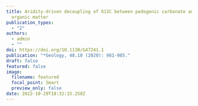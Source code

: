 ```yaml
---
title: Aridity-driven decoupling of δ13C between pedogenic carbonate and soil
  organic matter
publication_types:
  - "2"
authors:
  - admin
  - ""
doi: https://doi.org/10.1130/G47241.1
publication: "*Geology, 48.10 (2020): 981-985."
draft: false
featured: false
image:
  filename: featured
  focal_point: Smart
  preview_only: false
date: 2022-10-29T18:32:15.258Z
---
```

